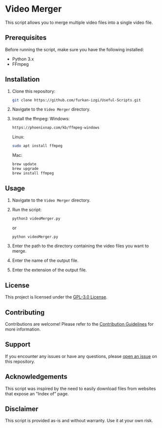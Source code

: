 # Video Merger

This script allows you to merge multiple video files into a single video file.

## Prerequisites

Before running the script, make sure you have the following installed:

- Python 3.x
- FFmpeg

## Installation

1. Clone this repository:

    ```bash
    git clone https://github.com/furkan-izgi/Useful-Scripts.git
    ```

2. Navigate to the `Video Merger` directory.

3. Install the ffmpeg:
    Windows:
    ```bash
    https://phoenixnap.com/kb/ffmpeg-windows
    ```

    Linux:
    ```bash
    sudo apt install ffmpeg
    ```

    Mac:
    ```bash
    brew update
    brew upgrade
    brew install ffmpeg
    ```

## Usage

1. Navigate to the `Video Merger` directory.

2. Run the script:

    ```bash
    python3 videoMerger.py
    ```
    or
    ```bash
    python videoMerger.py
    ```

3. Enter the path to the directory containing the video files you want to merge.

4. Enter the name of the output file.

5. Enter the extension of the output file.

## License

This project is licensed under the [GPL-3.0 License](LICENSE).

## Contributing

Contributions are welcome! Please refer to the [Contribution Guidelines](CONTRIBUTING.md) for more information.

## Support

If you encounter any issues or have any questions, please [open an issue](https://github.com/mickiemouse/Useful-Scripts/issues) on this repository.

## Acknowledgements

This script was inspired by the need to easily download files from websites that expose an "Index of" page.

## Disclaimer

This script is provided as-is and without warranty. Use it at your own risk.
